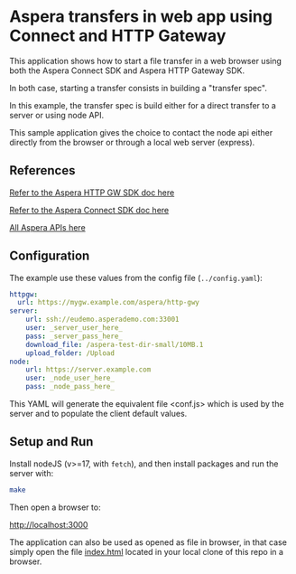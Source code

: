 # Aspera transfers in web app using Connect and HTTP Gateway

This application shows how to start a file transfer in a web browser using both the Aspera Connect SDK and Aspera HTTP Gateway SDK.

In both case, starting a transfer consists in building a "transfer spec".

In this example, the transfer spec is build either for a direct transfer to a server or using node API.

This sample application gives the choice to contact the node api either directly from the browser or through a local web server (express).

## References

[Refer to the Aspera HTTP GW SDK doc here](https://developer.ibm.com/apis/catalog?search=%22aspera%20http%22)

[Refer to the Aspera Connect SDK doc here](https://developer.ibm.com/apis/catalog?search=%22aspera%20connect%22)

[All Aspera APIs here](https://developer.ibm.com/apis/catalog?search=aspera)


## Configuration

The example use these values from the config file (`../config.yaml`):

```yaml
httpgw:
  url: https://mygw.example.com/aspera/http-gwy
server:
    url: ssh://eudemo.asperademo.com:33001
    user: _server_user_here_
    pass: _server_pass_here_
    download_file: /aspera-test-dir-small/10MB.1
    upload_folder: /Upload
node:
    url: https://server.example.com
    user: _node_user_here_
    pass: _node_pass_here_
```

This YAML will generate the equivalent file <conf.js> which is used by the server and to populate the client default values.

## Setup and Run

Install nodeJS (v>=17, with `fetch`), and then install packages and run the server with:

```bash
make
```

Then open a browser to:

<http://localhost:3000>

The application can also be used as opened as file in browser, in that case simply open the file [index.html](index.html) located in your local clone of this repo in a browser.

